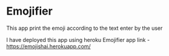 # Emojifier
This app print the emoji according to the text enter by the user

I have deployed this app using heroku
Emojifier app link - https://emojishai.herokuapp.com/

